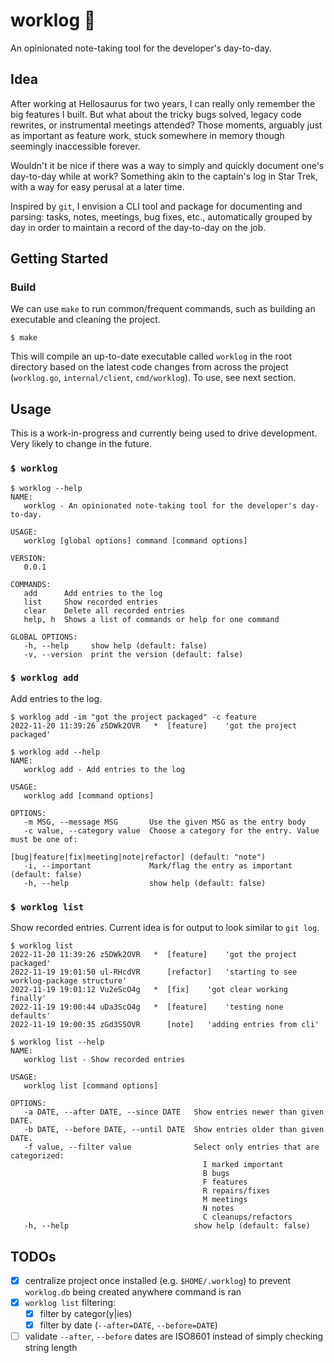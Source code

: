 # worklog 📝

An opinionated note-taking tool for the developer's day-to-day.

## Idea

After working at Hellosaurus for two years, I can really only remember the big features I built. But what about the tricky bugs solved, legacy code rewrites, or instrumental meetings attended? Those moments, arguably just as important as feature work, stuck somewhere in memory though seemingly inaccessible forever.

Wouldn't it be nice if there was a way to simply and quickly document one's day-to-day while at work? Something akin to the captain's log in Star Trek, with a way for easy perusal at a later time.

Inspired by `git`, I envision a CLI tool and package for documenting and parsing: tasks, notes, meetings, bug fixes, etc., automatically grouped by day in order to maintain a record of the day-to-day on the job.

## Getting Started

### Build

We can use `make` to run common/frequent commands, such as building an executable and cleaning the project.

```console
$ make
```

This will compile an up-to-date executable called `worklog` in the root directory based on the latest code changes from across the project (`worklog.go`, `internal/client`, `cmd/worklog`). To use, see next section.

## Usage

This is a work-in-progress and currently being used to drive development. Very likely to change in the future.

### `$ worklog`

```console
$ worklog --help
NAME:
   worklog - An opinionated note-taking tool for the developer's day-to-day.

USAGE:
   worklog [global options] command [command options]

VERSION:
   0.0.1

COMMANDS:
   add      Add entries to the log
   list     Show recorded entries
   clear    Delete all recorded entries
   help, h  Shows a list of commands or help for one command

GLOBAL OPTIONS:
   -h, --help     show help (default: false)
   -v, --version  print the version (default: false)
```

### `$ worklog add`

Add entries to the log.

```console
$ worklog add -im "got the project packaged" -c feature
2022-11-20 11:39:26	z5DWk2OVR	*  [feature]	'got the project packaged'

$ worklog add --help
NAME:
   worklog add - Add entries to the log

USAGE:
   worklog add [command options]

OPTIONS:
   -m MSG, --message MSG       Use the given MSG as the entry body
   -c value, --category value  Choose a category for the entry. Value must be one of:
                                 [bug|feature|fix|meeting|note|refactor] (default: "note")
   -i, --important             Mark/flag the entry as important (default: false)
   -h, --help                  show help (default: false)
```

### `$ worklog list`

Show recorded entries. Current idea is for output to look similar to `git log`.

```console
$ worklog list
2022-11-20 11:39:26	z5DWk2OVR	*  [feature]	'got the project packaged'
2022-11-19 19:01:50	ul-RHcdVR	   [refactor]	'starting to see worklog-package structure'
2022-11-19 19:01:12	Vu2eScO4g	*  [fix]	'got clear working finally'
2022-11-19 19:00:44	uDa3ScO4g	*  [feature]	'testing none defaults'
2022-11-19 19:00:35	zGd3S5OVR	   [note]	'adding entries from cli'

$ worklog list --help
NAME:
   worklog list - Show recorded entries

USAGE:
   worklog list [command options]

OPTIONS:
   -a DATE, --after DATE, --since DATE   Show entries newer than given DATE.
   -b DATE, --before DATE, --until DATE  Show entries older than given DATE.
   -f value, --filter value              Select only entries that are categorized:
                                           I marked important
                                           B bugs
                                           F features
                                           R repairs/fixes
                                           M meetings
                                           N notes
                                           C cleanups/refactors
   -h, --help                            show help (default: false)
```

## TODOs

- [x] centralize project once installed (e.g. `$HOME/.worklog`) to prevent `worklog.db` being created anywhere command is ran
- [x] `worklog list` filtering:
  - [x] filter by categor(y|ies)
  - [x] filter by date (`--after=DATE`, `--before=DATE`)
- [ ] validate `--after`, `--before` dates are ISO8601 instead of simply checking string length
